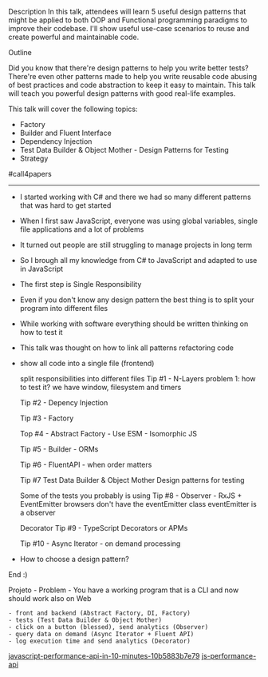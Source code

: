 Description
In this talk, attendees will learn 5 useful design patterns that might be applied to both OOP and Functional programming paradigms to improve their codebase. I'll show useful use-case scenarios to reuse and create powerful and maintainable code.

Outline

Did you know that there're design patterns to help you write better tests? There're even other patterns made to help you write reusable code abusing of best practices and code abstraction to keep it easy to maintain. This talk will teach you powerful design patterns with good real-life examples.

This talk will cover the following topics:
- Factory
- Builder and Fluent Interface
- Dependency Injection
- Test Data Builder & Object Mother - Design Patterns for Testing
- Strategy

#call4papers


---
- I started working with C# and there we had so many different patterns that was hard to get started
- When I first saw JavaScript, everyone was using global variables, single file applications and a lot of problems
- It turned out people are still struggling to manage projects in long term
- So I brough all my knowledge from C# to JavaScript and adapted to use in JavaScript

- The first step is Single Responsibility
- Even if you don't know any design pattern the best thing is to split your program into different files
- While working with software everything should be written thinking on how to test it
- This talk was thought on how to link all patterns refactoring code

- show all code into a single file (frontend)


    split responsibilities into different files
    Tip #1 - N-Layers
        problem 1: how to test it? we have window, filesystem and timers

    Tip #2 - Depency Injection

    Tip #3 - Factory

    Top #4 - Abstract Factory
        - Use ESM - Isomorphic JS

    Tip #5 - Builder
        - ORMs

    Tip #6 - FluentAPI
        - when order matters

    Tip #7 Test Data Builder & Object Mother
        Design patterns for testing

    Some of the tests you probably is using
    Tip #8 - Observer - RxJS + EventEmitter
        browsers don't have the eventEmitter class
        eventEmitter is a observer

    Decorator
    Tip #9 - TypeScript Decorators or APMs

    Tip #10 - Async Iterator - on demand processing

- How to choose a design pattern?

End :)


Projeto
    - Problem
        - You have a working program that is a CLI and now should work also on Web

    - front and backend (Abstract Factory, DI, Factory)
    - tests (Test Data Builder & Object Mother)
    - click on a button (blessed), send analytics (Observer)
    - query data on demand (Async Iterator + Fluent API)
    - log execution time and send analytics (Decorator)

[javascript-performance-api-in-10-minutes-10b5883b7e79](https://javascript.plainenglish.io/javascript-performance-api-in-10-minutes-10b5883b7e79)
[js-performance-api](https://www.digitalocean.com/community/tutorials/js-js-performance-api)